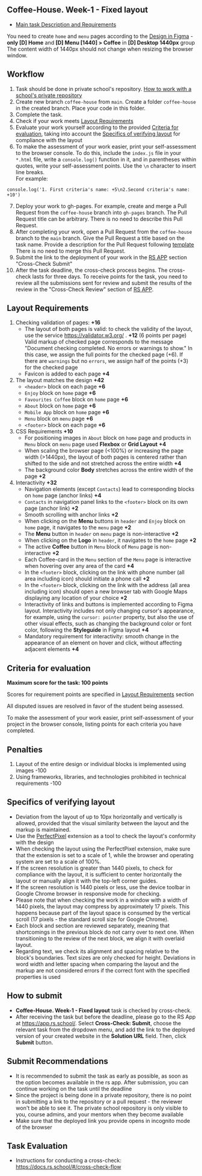 ## Coffee-House. Week-1 - Fixed layout  

- [Main task Description and Requirements](coffee-house.md)

You need to create `home` and `menu` pages according to the [Design in Figma](#) - **only \[D\] Home** and **\[D\] Menu \[1440\] > Coffee** in **\[D\] Desktop 1440px** group  
The content width of 1440px should not change when resizing the browser window.

## Workflow

1. Task should be done in private school's repository. [How to work with a school's private repository](https://docs.rs.school/#/private-repository)
2. Create new branch `coffee-house` from `main`. Create a folder `coffee-house` in the created branch. Place your code in this folder.
3. Complete the task.  
4. Check if your work meets [Layout Requirements](#layout-requirements)  
5. Evaluate your work yourself according to the provided [Criteria for evaluation](#criteria-for-evaluation), taking into account the [Specifics of verifying layout](#specifics-of-verifying-layout) for compliance with the layout
6. To make the assessment of your work easier, print your self-assessment to the browser console. To do this, include the `index.js` file in your `*.html` file, write a `console.log()` function in it, and in parentheses within quotes, write your self-assessment points. Use the `\n` character to insert line breaks.  
For example:
```
console.log('1. First criteria's name: +5\n2.Second criteria's name: +10')
```
7. Deploy your work to gh-pages. For example, create and merge a Pull Request from the `coffee-house` branch into `gh-pages` branch. The Pull Request title can be arbitrary. There is no need to describe this Pull Request.  
8. After completing your work, open a Pull Request from the `coffee-house` branch to the `main` branch. Give the Pull Request a title based on the task name. Provide a description for the Pull Request following [template](https://docs.rs.school/#/pull-request-review-process?id=Требования-к-pull-request-pr)  
There is no need to merge this Pull Request. 
9. Submit the link to the deployment of your work in the [RS APP](https://app.rs.school/) section "Cross-Check Submit"
10. After the task deadline, the cross-check process begins. The cross-check lasts for three days. To receive points for the task, you need to review all the submissions sent for review and submit the results of the review in the "Cross-Check Review" section of [RS APP](https://app.rs.school/).

## Layout Requirements
1. Checking validation of pages: **+16**
   - The layout of both pages is valid: to check the validity of the layout, use the service https://validator.w3.org/ . **+12** (6 points per page)  
   Valid markup of checked page corresponds to the message "Document checking completed. No errors or warnings to show." In this case, we assign the full points for the checked page (+6). If there are `warnings` but no `errors`, we assign half of the points (+3) for the checked page
   -  Favicon is added to each page **+4**
2. The layout matches the design **+42**
   - `<header>` block on each page **+6**
   - `Enjoy` block on `home` page **+6**
   - `Favourites Coffee` block on `home` page **+6**
   - `About` block on `home` page **+6**
   - `Mobile App` block on `home` page **+6**
   - `Menu` block on `menu` page **+6**
   - `<footer>` block on each page **+6**  
3. CSS Requirements **+10**
   - For positioning images in `About` block on `home` page and products in `Menu` block on `menu` page used **Flexbox** or **Grid Layout** **+4**
   - When scaling the browser page (<100%) or increasing the page width (>1440px), the layout of both pages is centered rather than shifted to the side and not stretched across the entire width **+4**
   - The background color **Body** stretches across the entire width of the page **+2**
4. Interactivity **+32**
   - Navigation elements (except `Contacts`) lead to corresponding blocks on `home` page (anchor links) **+4**
   - `Contacts` in navigation panel links to the `<footer>` block on its own page (anchor link) **+2**
   - Smooth scrolling with anchor links **+2**
   - When clicking on the **Menu** buttons in `header` and `Enjoy` block on `home` page, it navigates to the `menu` page **+2**
   - The **Menu** button in `header` on `menu` page is non-interactive **+2**
   - When clicking on the **Logo** in `header`, it navigates to the `home` page **+2**
   - The active **Coffee** button in `Menu` block of `Menu` page is non-interactive **+2**
   - Each Coffee-card in the `Menu` section of the `Menu` page is interactive when hovering over any area of the card **+4**
   - In the `<footer>` block, clicking on the link with phone number (all area including icon) should initiate a phone call **+2**
   - In the `<footer>` block, clicking on the link with the address (all area including icon) should open a new browser tab with Google Maps displaying any location of your choice **+2**
   - Interactivity of links and buttons is implemented according to Figma layout. Interactivity includes not only changing cursor's appearance, for example, using the `cursor: pointer` property, but also the use of other visual effects, such as changing the background color or font color, following the **Styleguide** in Figma layout **+4**
   - Mandatory requirement for interactivity: smooth change in the appearance of an element on hover and click, without affecting adjacent elements **+4**

## Criteria for evaluation

**Maximum score for the task: 100 points**  

Scores for requirement points are specified in [Layout Requirements](#layout-requirements) section  

All disputed issues are resolved in favor of the student being assessed.

To make the assessment of your work easier, print self-assessment of your project in the browser console, listing points for each criteria you have completed.

## Penalties
1. Layout of the entire design or individual blocks is implemented using images -100
2. Using frameworks, libraries, and technologies prohibited in technical requirements -100

## Specifics of verifying layout
- Deviation from the layout of up to 10px horizontally and vertically is allowed, provided that the visual similarity between the layout and the markup is maintained.
- Use the [PerfectPixel](https://chrome.google.com/webstore/detail/perfectpixel-by-welldonec/dkaagdgjmgdmbnecmcefdhjekcoceebi?hl=ru) extension as a tool to check the layout's conformity with the design
- When checking the layout using the PerfectPixel extension, make sure that the extension is set to a scale of 1, while the browser and operating system are set to a scale of 100%.
- If the screen resolution is greater than 1440 pixels, to check for compliance with the layout, it is sufficient to center horizontally the layout or manually align it with the top-left corner guides.
- If the screen resolution is 1440 pixels or less, use the device toolbar in Google Chrome browser in responsive mode for checking.
- Please note that when checking the work in a window with a width of 1440 pixels, the layout may compress by approximately 17 pixels. This happens because part of the layout space is consumed by the vertical scroll (17 pixels - the standard scroll size for Google Chrome).
- Each block and section are reviewed separately, meaning that shortcomings in the previous block do not carry over to next one. When transitioning to the review of the next block, we align it with overlaid layout.
- Regarding text, we check its alignment and spacing relative to the block's boundaries. Text sizes are only checked for height. Deviations in word width and letter spacing when comparing the layout and the markup are not considered errors if the correct font with the specified properties is used

## How to submit
- **Coffee-House. Week-1 - Fixed layout** task is checked by cross-check.  
- After receiving the task but before the deadline, please go to the RS App at https://app.rs.school/. Select **Cross-Check: Submit**, choose the relevant task from the dropdown menu, and add the link to the deployed version of your created website in the **Solution URL** field. Then, click **Submit** button.  

## Submit Recommendations
- It is recommended to submit the task as early as possible, as soon as the option becomes available in the rs app. After submission, you can continue working on the task until the deadline
- Since the project is being done in a private repository, there is no point in submitting a link to the repository or a pull request - the reviewer won't be able to see it. The private school repository is only visible to you, course admins, and your mentors when they become available 
- Make sure that the deployed link you provide opens in incognito mode of the browser  

## Task Evaluation
- Instructions for conducting a cross-check: https://docs.rs.school/#/cross-check-flow
